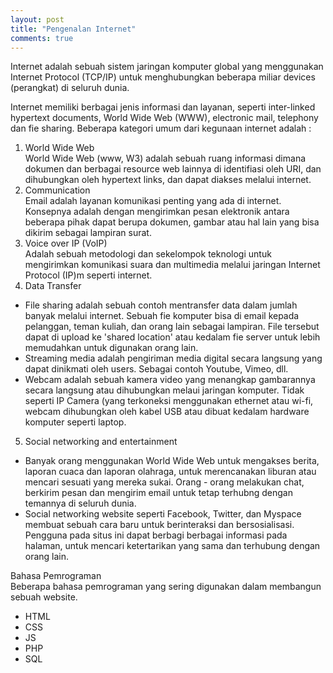```yaml
---
layout: post
title: "Pengenalan Internet"
comments: true
---
```


Internet adalah sebuah sistem jaringan komputer global yang menggunakan Internet Protocol (TCP/IP) untuk menghubungkan beberapa miliar devices (perangkat) di seluruh dunia.

Internet memiliki berbagai jenis informasi dan layanan, seperti inter-linked hypertext documents, World Wide Web (WWW), electronic mail, telephony dan fie sharing. Beberapa kategori umum dari kegunaan internet adalah :

1. World Wide Web<br>
World Wide Web (www, W3) adalah sebuah ruang informasi dimana dokumen dan berbagai resource web lainnya di identifiasi oleh URI, dan dihubungkan oleh hypertext links, dan dapat diakses melalui internet.
2. Communication<br>
Email adalah layanan komunikasi penting yang ada di internet. Konsepnya adalah dengan mengirimkan pesan elektronik antara beberapa pihak dapat berupa dokumen, gambar atau hal lain yang bisa dikirim sebagai lampiran surat.
3. Voice over IP (VoIP)<br>
Adalah sebuah metodologi dan sekelompok teknologi untuk mengirimkan komunikasi suara dan multimedia melalui jaringan Internet Protocol (IP)m seperti internet.
4. Data Transfer<br>
 - File sharing adalah sebuah contoh mentransfer data dalam jumlah banyak melalui internet. Sebuah fie komputer bisa di email kepada pelanggan, teman kuliah, dan orang lain sebagai lampiran. File tersebut dapat di upload ke 'shared location' atau kedalam fie server untuk lebih memudahkan untuk digunakan orang lain.
 - Streaming media adalah pengiriman media digital secara langsung yang dapat dinikmati oleh users. Sebagai contoh Youtube, Vimeo, dll.
 - Webcam adalah sebuah kamera video yang menangkap gambarannya secara langsung atau dihubungkan melaui jaringan komputer. Tidak seperti IP Camera (yang terkoneksi menggunakan ethernet atau wi-fi, webcam dihubungkan oleh kabel USB atau dibuat kedalam hardware komputer seperti laptop.
5. Social networking and entertainment
 - Banyak orang menggunakan World Wide Web untuk mengakses berita, laporan cuaca dan laporan olahraga, untuk merencanakan liburan atau mencari sesuati yang mereka sukai. Orang - orang melakukan chat, berkirim pesan dan mengirim email untuk tetap terhubng dengan temannya di seluruh dunia.
 - Social networking website seperti Facebook, Twitter, dan Myspace membuat sebuah cara baru untuk berinteraksi dan bersosialisasi. Pengguna pada situs ini dapat berbagi berbagai informasi pada halaman, untuk mencari ketertarikan yang sama dan terhubung dengan orang lain.

Bahasa Pemrograman<br>
Beberapa bahasa pemrograman yang sering digunakan dalam membangun sebuah website.

- HTML
- CSS
- JS
- PHP
- SQL